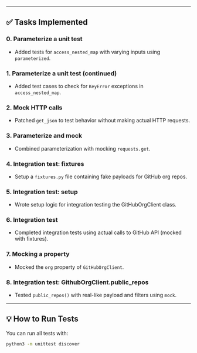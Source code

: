 
---

## ✅ Tasks Implemented

### 0. Parameterize a unit test
- Added tests for `access_nested_map` with varying inputs using `parameterized`.

### 1. Parameterize a unit test (continued)
- Added test cases to check for `KeyError` exceptions in `access_nested_map`.

### 2. Mock HTTP calls
- Patched `get_json` to test behavior without making actual HTTP requests.

### 3. Parameterize and mock
- Combined parameterization with mocking `requests.get`.

### 4. Integration test: fixtures
- Setup a `fixtures.py` file containing fake payloads for GitHub org repos.

### 5. Integration test: setup
- Wrote setup logic for integration testing the GitHubOrgClient class.

### 6. Integration test
- Completed integration tests using actual calls to GitHub API (mocked with fixtures).

### 7. Mocking a property
- Mocked the `org` property of `GitHubOrgClient`.

### 8. Integration test: GithubOrgClient.public_repos
- Tested `public_repos()` with real-like payload and filters using `mock`.

---

## 💡 How to Run Tests

You can run all tests with:

```bash
python3 -m unittest discover
  
